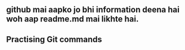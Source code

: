 ## github mai aapko jo bhi information deena hai woh aap readme.md mai likhte hai.
## Practising Git commands